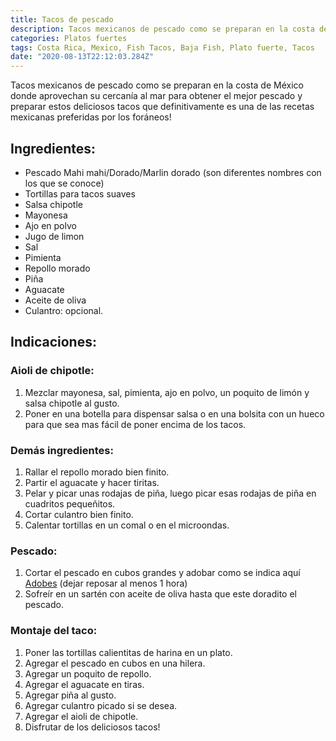 ```yaml
---
title: Tacos de pescado
description: Tacos mexicanos de pescado como se preparan en la costa de México. 
categories: Platos fuertes
tags: Costa Rica, Mexico, Fish Tacos, Baja Fish, Plato fuerte, Tacos
date: "2020-08-13T22:12:03.284Z"
---
```

Tacos mexicanos de pescado como se preparan en la costa de México donde aprovechan su cercanía al mar para obtener el mejor pescado y preparar estos deliciosos tacos que definitivamente es una de las recetas mexicanas preferidas por los foráneos!

## Ingredientes:

- Pescado Mahi mahi/Dorado/Marlin dorado (son diferentes nombres con los que se conoce)
- Tortillas para tacos suaves
- Salsa chipotle
- Mayonesa
- Ajo en polvo
- Jugo de limon
- Sal
- Pimienta
- Repollo morado
- Piña
- Aguacate
- Aceite de oliva
- Culantro: opcional.

## Indicaciones:

### Aioli de chipotle:

1. Mezclar mayonesa, sal, pimienta, ajo en polvo, un poquito de limón y salsa chipotle al gusto.
2. Poner en una botella para dispensar salsa o en una bolsita con un hueco para que sea mas fácil de poner encima de los tacos.


### Demás ingredientes:

1. Rallar el repollo morado bien finito.
2. Partir el aguacate y hacer tiritas.
3. Pelar y picar unas rodajas de piña, luego picar esas rodajas de piña en cuadritos pequeñitos.
4. Cortar culantro bien finito.
5. Calentar tortillas en un comal o en el microondas.

### Pescado:

1. Cortar el pescado en cubos grandes y adobar como se indica aquí [Adobes](/Adobes/#mahimahi) (dejar reposar al menos 1 hora)
2. Sofreír en un sartén con  aceite de oliva hasta que este doradito el pescado.


### Montaje del taco:

1. Poner las tortillas calientitas de harina en un plato.
2. Agregar el pescado en cubos en una hilera.
3. Agregar un poquito de repollo.
4. Agregar el aguacate en tiras.
5. Agregar piña al gusto.
6. Agregar culantro picado si se desea.
7. Agregar el aioli de chipotle.
8. Disfrutar de los deliciosos tacos!
